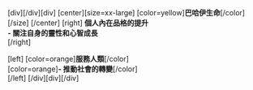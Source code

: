 [div][/div][div]
[center][size=xx-large]
[color=yellow]**巴哈伊生命**[/color][/size]
[/center]
[right]
**個人內在品格的提升**  
**- 關注自身的靈性和心智成長**  
[/right]  

[left]
[color=orange]**服務人類**[/color]  
  [color=orange]**- 推動社會的轉變**[/color]  
[/left]
[/div][div][/div]
